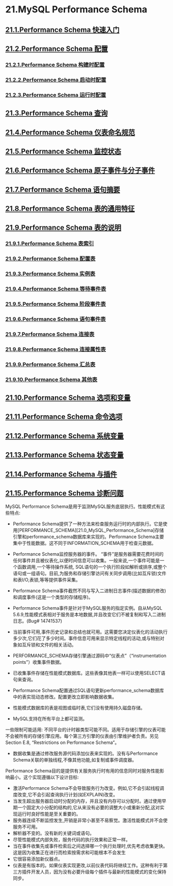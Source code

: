 # 21.MySQL Performance Schema

## [21.1.Performance Schema 快速入门](./21.1_Performance_Schema_Quick_Start.md )
## [21.2.Performance Schema 配置](./21.2_Performance_Schema_Configuration.md)
### [21.2.1.Performance Schema 构建时配置](./21.2.1_Performance_Schema_Build_Configuration.md)
### [21.2.2.Performance Schema 启动时配置](./21.2.2_Performance_Schema_Startup_Configuration.md)
### [21.2.3.Performance Schema 运行时配置](./21.2.3_Performance_Schema_Runtime_Configuration.md)
## [21.3.Performance Schema 查询](./21.3_Performance_Schema_Queries.md)
## [21.4.Performance Schema 仪表命名规范](./21.4_Performance_Schema_Instrument_Naming_Conventions.md)
## [21.5.Performance Schema 监控状态](./21.5_Performance_Schema_Status_Monitoring.md)
## [21.6.Performance Schema 原子事件与分子事件](./21.6._Performance_Schema_Atom_and_Molecule_Events.md)
## [21.7.Performance Schema 语句摘要](./21.7_Performance_Schema_Statement_Digests.md)
## [21.8.Performance Schema 表的通用特征](./21.8_Performance_Schema_General_Table_Characteristics.md)
## [21.9.Performance Schema 表的说明](./21.9_Performance_Schema_Table_Descriptions.md)
### [21.9.1.Performance Schema 表索引](./21.9.1_Performance_Schema_Table_Index.md)
### [21.9.2.Performance Schema 配置表](./21.9.2_Performance_Schema_Setup_Tables.md)
### [21.9.3.Performance Schema 实例表](./21.9.3_Performance_Schema_Instance_Tables.md)
### [21.9.4.Performance Schema 等待事件表](./21.9.4_Performance_Schema_Wait_Event_Tables.md)
### [21.9.5.Performance Schema 阶段事件表](./21.9.5_Performance_Schema_Stage_Event_Tables.md)
### [21.9.6.Performance Schema 语句事件表](./21.9.6_Performance_Schema_Statement_Event_Tables.md)
### [21.9.7.Performance Schema 连接表](./21.9.7_Performance_Schema_Statement_Event_Tables.md)
### [21.9.8.Performance Schema 连接属性表](./21.9.8_Performance_Schema_Statement_Event_Tables.md)
### [21.9.9.Performance Schema 汇总表](./21.9.9_Performance_Schema_Summary_Tables.md)
### [21.9.10.Performance Schema 其他表](./21.9.10_Performance_Schema_Miscellaneous_Tables.md)
## [21.10.Performance Schema 选项和变量](./21.10_Performance_Schema_Option_and_Variable_Reference.md)
## [21.11.Performance Schema 命令选项](./21.11_Performance_Schema_Command_Options.md)
## [21.12.Performance Schema 系统变量](./21.12_Performance_Schema_System_Variables.md)
## [21.13.Performance Schema 状态变量](./21.13_Performance_Schema_Status_Variables)
## [21.14.Performance Schema 与插件](./21.14_Performance_Schema_and_Plugins)
## [21.15.Performance Schema 诊断问题](./21.15_Using_the_Performance_Schema_to_Diagnose_Problems)

MySQL Performance Schema是用于监测MySQL服务底层执行。性能模式有这些特点:  


- Performance Schema提供了一种方法来检查服务运行时的内部执行。它是使用[PERFORMANCE_SCHEMA][21.0_MySQL_Performance_Schema]存储引擎和performance\_schema数据库来实现的。Performance Schema主要集中于性能数据。这不同于INFORMATION_SCHEMA用于检查元数据。
  
- Performance Schema监控服务器的事件。 “事件”是服务器需要花费时间的任何事件并且被仪表化,以便时间信息可以收集。一般来说,一个事件可能是一个函数调用,一个等待操作系统, SQL语句的一个执行阶段如解析或排序,或整个语句或一组语句。目前,为服务和存储引擎访问有关同步调用(比如互斥锁)文件和表I/O,表锁,等等提供事件采集。  



- Performance Schema事件截然不同与写入二进制日志事件(描述数据的修改)和调度事件(这是一个类型的存储程序)。  


- Performance Schema事件是针对于MySQL服务的指定实例。自从MySQL 5.6.9,性能模式表相对于服务是本地数据,并且改变它们不被复制和写入二进制日志。(Bug# 14741537)


- 当前事件可用,事件历史记录和总结也就可用。这需要您决定仪表化的活动执行多少次,它们花了多少时间。事件信息可用来显示特定线程的活动,或与特别对象如互斥锁和文件的相关活动。



- PERFORMANCE_SCHEMA存储引擎通过源码中“仪表点”（“instrumentation points”）收集事件数据。　　　　
- 已收集事件存储在性能模式数据库。这些表像其他表一样可以使用SELECT语句来查询。


- Performance Schema配置通过SQL语句更新performance_schema数据库中的表实现动态修改。配置更改立即影响数据收集。


- 性能模式数据库的表是视图或临时表,它们没有使用持久磁盘存储。　　　　


- MySQL支持在所有平台上都可监测。      　

 一些限制可能适用: 不同平台的计时器类型可能不同。适用于存储引擎的仪表可能不会被所有的存储引擎应用。每个第三方引擎的仪表由引擎维护者负责。另见Section E.8, “Restrictions on Performance Schema”。

-  数据收集是通过修改服务源代码添加仪表来实现的。没有与Performance Schema关联的单独线程,不像其他功能,如复制或事件调度器。   

  Performance Schema目的是提供有关服务执行时有用的信息同时对服务性能影响最小。这个实现遵循以下设计目标:

-  激活Performance Schema不会导致服务行为改变。例如,它不会引起线程调度改变,它不会引起查询执行计划(如EXPLAIN)改变。　　　　
-  当发生超出服务器启动时分配的内存，并且没有内存可以分配时。通过使用早期一个固定大小分配的结构的,它从来没有必要的调整大小或重新分配,这对实现运行时良好性能是至关重要的。
-  服务器连续不断监控发生,开销是非常小甚至不易察觉。激活性能模式并不会使服务不可用。  
-  解析器不变的。没有新的关键词或语句。　　　　
-  尽管性能模式内部失败，服务代码的执行效果和正常一样。　　　　
-  当在事件收集先或事件检索后之间选择哪一个执行处理时,优先考虑收集更快。这是因为收集正在进行而检索按需求和可能根本不会发生
-  它很容易添加新仪器点。　　　　
-  仪表是有版本的。如果仪表实现更改,以前仪表代码将继续工作。这种有利于第三方插件开发人员，因为没有必要升级每个插件与最新的性能模式的变化保持同步。
